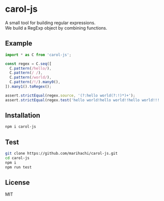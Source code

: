 # carol-js
A small tool for building regular expressions.  
We build a RegExp object by combining functions.  

## Example
```js
import * as C from 'carol-js';

const regex = C.seq([
  C.pattern(/hello/),
  C.pattern(/ /),
  C.pattern(/world/),
  C.pattern(/!/).many0(),
]).many1().toRegex();

assert.strictEqual(regex.source, '(?:hello world(?:!)*)+');
assert.strictEqual(regex.test('hello world!hello world!!hello world!!!'), true);
```

## Installation
```sh
npm i carol-js
```

## Test
```sh
git clone https://github.com/marihachi/carol-js.git
cd carol-js
npm i
npm run test
```

## License
MIT
